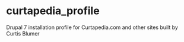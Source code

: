 curtapedia_profile
==================

Drupal 7 installation profile for Curtapedia.com and other sites built by Curtis Blumer
